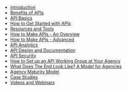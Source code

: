 * [Introduction](https://github.com/18F/API-All-the-X/blob/master/education/introduction.md)
* [Benefits of APIs]()
* [API Basics]()
* [How to Get Started with APIs]()
* [Resources and Tools]()
* [How to Make APIs - An Overview]()
* [How to Make APIs - Advanced](https://github.com/18F/API-All-the-X/blob/master/education/how_to_make_APIs-advanced.md)
* [API Analytics]()
* [API Design and Documentation]()
* [API Security]()
* [How to Set up an API Working Group at Your Agency]()
* [What Does The End Look Like?  A Model for Agencies]()
* [Agency Maturity Model]()
* [Case Studies](https://github.com/18F/API-All-the-X/tree/master/education/case_studies)
* [Videos and Webinars](https://github.com/18F/API-All-the-X/tree/master/education)
